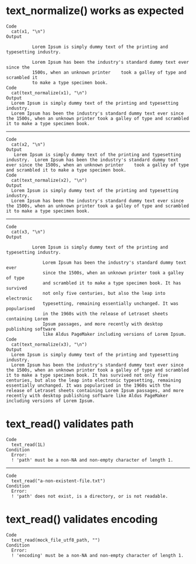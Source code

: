 # text_normalize() works as expected

    Code
      cat(x1, "\n")
    Output
      
              Lorem Ipsum is simply dummy text of the printing and typesetting industry.
      
              Lorem Ipsum has been the industry's standard dummy text ever since the
              1500s, when an unknown printer    took a galley of type and scrambled it
              to make a type specimen book. 
    Code
      cat(text_normalize(x1), "\n")
    Output
      Lorem Ipsum is simply dummy text of the printing and typesetting industry.
      Lorem Ipsum has been the industry's standard dummy text ever since the 1500s, when an unknown printer took a galley of type and scrambled it to make a type specimen book. 

---

    Code
      cat(x2, "\n")
    Output
       Lorem Ipsum is simply dummy text of the printing and typesetting industry.  Lorem Ipsum has been the industry's standard dummy text ever since the 1500s, when an unknown printer    took a galley of type and scrambled it to make a type specimen book. 
    Code
      cat(text_normalize(x2), "\n")
    Output
      Lorem Ipsum is simply dummy text of the printing and typesetting industry.
      Lorem Ipsum has been the industry's standard dummy text ever since the 1500s, when an unknown printer took a galley of type and scrambled it to make a type specimen book. 

---

    Code
      cat(x3, "\n")
    Output
      
              Lorem Ipsum is simply dummy text of the printing and typesetting industry.
      
                  Lorem Ipsum has been the industry's standard dummy text ever
                  since the 1500s, when an unknown printer took a galley of type
                  and scrambled it to make a type specimen book. It has survived
                  not only five centuries, but also the leap into electronic
                  typesetting, remaining essentially unchanged. It was popularised
                  in the 1960s with the release of Letraset sheets containing Lorem
                  Ipsum passages, and more recently with desktop publishing software
                  like Aldus PageMaker including versions of Lorem Ipsum. 
    Code
      cat(text_normalize(x3), "\n")
    Output
      Lorem Ipsum is simply dummy text of the printing and typesetting industry.
      Lorem Ipsum has been the industry's standard dummy text ever since the 1500s, when an unknown printer took a galley of type and scrambled it to make a type specimen book. It has survived not only five centuries, but also the leap into electronic typesetting, remaining essentially unchanged. It was popularised in the 1960s with the release of Letraset sheets containing Lorem Ipsum passages, and more recently with desktop publishing software like Aldus PageMaker including versions of Lorem Ipsum. 

# text_read() validates path

    Code
      text_read(1L)
    Condition
      Error:
      ! 'path' must be a non-NA and non-empty character of length 1.

---

    Code
      text_read("a-non-existent-file.txt")
    Condition
      Error:
      ! 'path' does not exist, is a directory, or is not readable.

# text_read() validates encoding

    Code
      text_read(mock_file_utf8_path, "")
    Condition
      Error:
      ! 'encoding' must be a non-NA and non-empty character of length 1.

